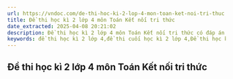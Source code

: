 ```yaml
---
url: https://vndoc.com/de-thi-hoc-ki-2-lop-4-mon-toan-ket-noi-tri-thuc
title: Đề thi học kì 2 lớp 4 môn Toán Kết nối tri thức
date_extracted: 2025-04-08 20:21:02
description: Đề thi học kì 2 lớp 4 môn Toán Kết nối tri thức có đáp án kèm theo được biên soạn theo Thông tư 27 của Bộ giáo dục, giúp giáo viên, phụ huynh tham khảo để chuẩn bị các đề ôn tập và kiểm tra cuối năm bám sát nội dung và cấu trúc đề mới nhất.
keywords: đề thi học kì 2 lớp 4,đề thi cuối học kì 2 lớp 4,Đề thi học kì 2 môn Toán lớp 4,Đề thi học kì 2 lớp 4 môn Toán Kết nối tri thức,Đề thi học kì 2 lớp 4 môn Toán sách Kết nối tri thức,Đề thi học kì 2 lớp 4 môn Toán Kết nối tri thức năm 2024
---
```


## **Đề thi học kì 2 lớp 4 môn Toán Kết nối tri thức**
